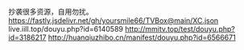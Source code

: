 抄袭很多资源，自用勿扰。
https://fastly.jsdelivr.net/gh/yoursmile66/TVBox@main/XC.json
live.iill.top/douyu.php?id=6140589
http://mmitv.top/test/douyu.php?id=3186217
http://huanqiuzhibo.cn/manifest/douyu.php?id=6566671
